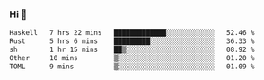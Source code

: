 ### Hi 👋

<!--START_SECTION:waka-->

```txt
Haskell   7 hrs 22 mins   █████████████░░░░░░░░░░░░   52.46 %
Rust      5 hrs 6 mins    █████████░░░░░░░░░░░░░░░░   36.33 %
sh        1 hr 15 mins    ██▒░░░░░░░░░░░░░░░░░░░░░░   08.92 %
Other     10 mins         ▒░░░░░░░░░░░░░░░░░░░░░░░░   01.20 %
TOML      9 mins          ▒░░░░░░░░░░░░░░░░░░░░░░░░   01.09 %
```

<!--END_SECTION:waka-->
